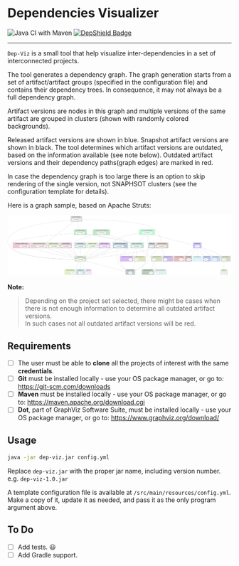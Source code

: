 # Dependencies Visualizer

![Java CI with Maven](https://github.com/eduard-tita/dep-viz/workflows/Java%20CI%20with%20Maven/badge.svg)
[![DepShield Badge](https://depshield.sonatype.org/badges/eduard-tita/dep-viz/depshield.svg)](https://depshield.github.io)

---

`Dep-Viz` is a small tool that help visualize inter-dependencies in a set of interconnected projects. 

The tool generates a dependency graph. The graph generation starts from a set of artifact/artifact groups 
(specified in the configuration file) and contains their dependency trees. In consequence, it may not always be a full dependency graph.

Artifact versions are nodes in this graph and multiple versions of the same artifact are grouped in clusters 
(shown with randomly colored backgrounds).

Released artifact versions are shown in blue. Snapshot artifact versions are shown in black. 
The tool determines which artifact versions are outdated, based on the information available (see note below).
Outdated artifact versions and their dependency paths(graph edges) are marked in red.     

In case the dependency graph is too large there is an option to skip rendering of the single version, not SNAPHSOT clusters 
(see the configuration template for details).

Here is a graph sample, based on Apache Struts:

![Dep. Graph Sample](https://github.com/eduard-tita/dep-viz/blob/master/graph-sample.svg)

**Note:**
> Depending on the project set selected, there might be cases when there is not enough information to determine all outdated artifact versions.  
> In such cases not all outdated artifact versions will be red.    

## Requirements

- [ ] The user must be able to **clone** all the projects of interest with the same **credentials**.
- [ ] **Git** must be installed locally - use your OS package manager, or go to: https://git-scm.com/downloads
- [ ] **Maven** must be installed locally - use your OS package manager, or go to: https://maven.apache.org/download.cgi
- [ ] **Dot**, part of GraphViz Software Suite, must be installed locally - use your OS package manager, or go to: https://www.graphviz.org/download/ 

## Usage

```bash
java -jar dep-viz.jar config.yml
```
Replace `dep-viz.jar` with the proper jar name, including version number. e.g. `dep-viz-1.0.jar`

A template configuration file is available at `/src/main/resources/config.yml`. 
Make a copy of it, update it as needed, and pass it as the only program argument above.

## To Do

- [ ] Add tests. :smiley:
- [ ] Add Gradle support.
